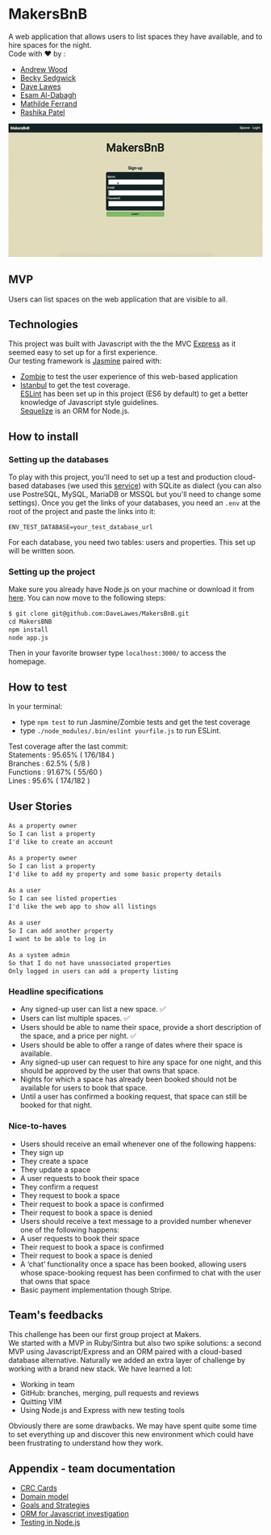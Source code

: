 # MakersBnB

A web application that allows users to list spaces they have available, and to hire spaces for the night.  
Code with :heart: by :  
- [Andrew Wood](https://github.com/andrewwood2)  
- [Becky Sedgwick](https://github.com/rebeccasedgwick)  
- [Dave Lawes](https://github.com/DaveLawes/)  
- [Esam Al-Dabagh](https://github.com/EsamAl-Dabagh)  
- [Mathilde Ferrand](https://github.com/ChocolatineMathou)  
- [Rashika Patel](https://github.com/cbp10)

![makersbnb code with love preview](./public/img/makersBNB.gif)

## MVP

Users can list spaces on the web application that are visible to all.

## Technologies
This project was built with Javascript with the the MVC [Express](https://expressjs.com/) as it seemed easy to set up for a first experience.  
Our testing framework is [Jasmine](https://jasmine.github.io/) paired with:  
- [Zombie](http://zombie.js.org/) to test the user experience of this web-based application  
- [Istanbul](https://istanbul.js.org/) to get the test coverage.  
[ESLint](https://eslint.org/) has been set up in this project (ES6 by default) to get a better knowledge of Javascript style guidelines.  
[Sequelize](http://docs.sequelizejs.com/) is an ORM for Node.js.

## How to install

### Setting up the databases
To play with this project, you'll need to set up a test and production cloud-based databases (we used this [service](https://www.elephantsql.com/)) with SQLite as dialect (you can also use PostreSQL, MySQL, MariaDB or MSSQL but you'll need to change some settings).
Once you get the links of your databases, you need an `.env` at the root of the project and paste the links into it:  
```ENV_DATABASE=your_database_url  
ENV_TEST_DATABASE=your_test_database_url
```
For each database, you need two tables: users and properties. This set up will be written soon.

### Setting up the project
Make sure you already have Node.js on your machine or download it from [here](https://nodejs.org/en/).
You can now move to the following steps:
```
$ git clone git@github.com:DaveLawes/MakersBnB.git  
cd MakersBNB  
npm install
node app.js
```
Then in your favorite browser type `localhost:3000/` to access the homepage.

## How to test
In your terminal:  
- type `npm test` to run Jasmine/Zombie tests and get the test coverage  
- type `./node_modules/.bin/eslint yourfile.js` to run ESLint.

Test coverage after the last commit:  
Statements   : 95.65% ( 176/184 )  
Branches     : 62.5% ( 5/8 )  
Functions    : 91.67% ( 55/60 )  
Lines        : 95.6% ( 174/182 )

## User Stories

```
As a property owner
So I can list a property
I'd like to create an account

As a property owner
So I can list a property
I'd like to add my property and some basic property details

As a user
So I can see listed properties
I'd like the web app to show all listings

As a user
So I can add another property
I want to be able to log in

As a system admin
So that I do not have unassociated properties
Only logged in users can add a property listing

```


### Headline specifications

- Any signed-up user can list a new space. :white_check_mark:
- Users can list multiple spaces. :white_check_mark:
- Users should be able to name their space, provide a short description of the space, and a price per night. :white_check_mark:
- Users should be able to offer a range of dates where their space is available.
- Any signed-up user can request to hire any space for one night, and this should be approved by the user that owns that space.
- Nights for which a space has already been booked should not be available for users to book that space.
- Until a user has confirmed a booking request, that space can still be booked for that night.

### Nice-to-haves

- Users should receive an email whenever one of the following happens:
 - They sign up
 - They create a space
 - They update a space
 - A user requests to book their space
 - They confirm a request
 - They request to book a space
 - Their request to book a space is confirmed
 - Their request to book a space is denied
- Users should receive a text message to a provided number whenever one of the following happens:
 - A user requests to book their space
 - Their request to book a space is confirmed
 - Their request to book a space is denied
- A ‘chat’ functionality once a space has been booked, allowing users whose space-booking request has been confirmed to chat with the user that owns that space
- Basic payment implementation though Stripe.

## Team's feedbacks

This challenge has been our first group project at Makers.  
We started with a MVP in Ruby/Sintra but also two spike solutions: a second MVP using Javascript/Express and an ORM paired with a cloud-based database alternative. Naturally we added an extra layer of challenge by working with a brand new stack.
We have learned a lot:  
- Working in team  
- GitHub: branches, merging, pull requests and reviews  
- Quitting VIM  
- Using Node.js and Express with new testing tools

Obviously there are some drawbacks. We may have spent quite some time to set everything up and discover this new environment which could have been frustrating to understand how they work.

## Appendix - team documentation

- [CRC Cards](./crc-cards.md)  
- [Domain model](./domain_model)  
- [Goals and Strategies](./goals_and_strategies.md)  
- [ORM for Javascript investigation](./orm_for_javascript)  
- [Testing in Node.js](./testing_in_node)
